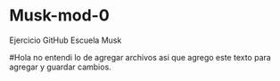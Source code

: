 # Musk-mod-0
Ejercicio GitHub Escuela Musk



#Hola no entendi lo de agregar archivos asi que agrego este texto para agregar y guardar cambios. 